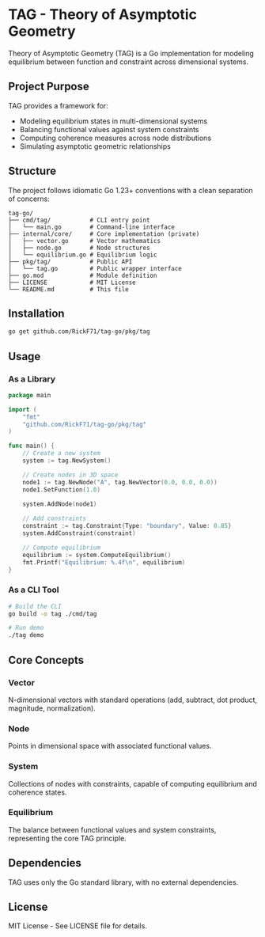 # TAG - Theory of Asymptotic Geometry

Theory of Asymptotic Geometry (TAG) is a Go implementation for modeling equilibrium between function and constraint across dimensional systems.

## Project Purpose

TAG provides a framework for:
- Modeling equilibrium states in multi-dimensional systems
- Balancing functional values against system constraints
- Computing coherence measures across node distributions
- Simulating asymptotic geometric relationships

## Structure

The project follows idiomatic Go 1.23+ conventions with a clean separation of concerns:

```
tag-go/
├── cmd/tag/           # CLI entry point
│   └── main.go        # Command-line interface
├── internal/core/     # Core implementation (private)
│   ├── vector.go      # Vector mathematics
│   ├── node.go        # Node structures
│   └── equilibrium.go # Equilibrium logic
├── pkg/tag/           # Public API
│   └── tag.go         # Public wrapper interface
├── go.mod             # Module definition
├── LICENSE            # MIT License
└── README.md          # This file
```

## Installation

```bash
go get github.com/RickF71/tag-go/pkg/tag
```

## Usage

### As a Library

```go
package main

import (
    "fmt"
    "github.com/RickF71/tag-go/pkg/tag"
)

func main() {
    // Create a new system
    system := tag.NewSystem()

    // Create nodes in 3D space
    node1 := tag.NewNode("A", tag.NewVector(0.0, 0.0, 0.0))
    node1.SetFunction(1.0)
    
    system.AddNode(node1)

    // Add constraints
    constraint := tag.Constraint{Type: "boundary", Value: 0.85}
    system.AddConstraint(constraint)

    // Compute equilibrium
    equilibrium := system.ComputeEquilibrium()
    fmt.Printf("Equilibrium: %.4f\n", equilibrium)
}
```

### As a CLI Tool

```bash
# Build the CLI
go build -o tag ./cmd/tag

# Run demo
./tag demo
```

## Core Concepts

### Vector
N-dimensional vectors with standard operations (add, subtract, dot product, magnitude, normalization).

### Node
Points in dimensional space with associated functional values.

### System
Collections of nodes with constraints, capable of computing equilibrium and coherence states.

### Equilibrium
The balance between functional values and system constraints, representing the core TAG principle.

## Dependencies

TAG uses only the Go standard library, with no external dependencies.

## License

MIT License - See LICENSE file for details.
